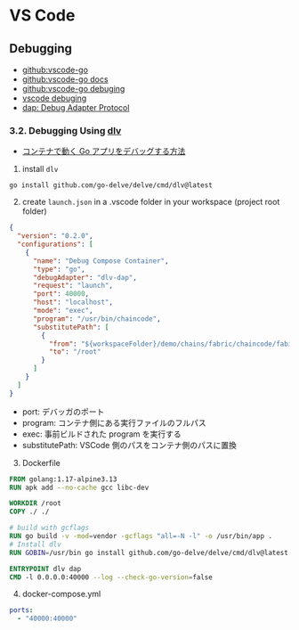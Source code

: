 # VS Code

## Debugging

- [github:vscode-go](https://github.com/golang/vscode-go)
- [github:vscode-go docs](https://github.com/golang/vscode-go/tree/master/docs)
- [github:vscode-go debuging](https://github.com/golang/vscode-go/blob/master/docs/debugging.md)
- [vscode debuging](https://code.visualstudio.com/docs/editor/debugging)
- [dap: Debug Adapter Protocol](https://github.com/Microsoft/debug-adapter-protocol)

### 3.2. Debugging Using [dlv](https://github.com/go-delve/delve)

- [コンテナで動く Go アプリをデバッグする方法](https://zenn.dev/skanehira/articles/2021-11-26-go-remote-debug)

1. install `dlv`

```
go install github.com/go-delve/delve/cmd/dlv@latest
```

2. create `launch.json` in a .vscode folder in your workspace (project root folder)

```json
{
  "version": "0.2.0",
  "configurations": [
    {
      "name": "Debug Compose Container",
      "type": "go",
      "debugAdapter": "dlv-dap",
      "request": "launch",
      "port": 40000,
      "host": "localhost",
      "mode": "exec",
      "program": "/usr/bin/chaincode",
      "substitutePath": [
        {
          "from": "${workspaceFolder}/demo/chains/fabric/chaincode/fabibc",
          "to": "/root"
        }
      ]
    }
  ]
}
```

- port: デバッガのポート
- program: コンテナ側にある実行ファイルのフルパス
- exec: 事前ビルドされた program を実行する
- substitutePath: VSCode 側のパスをコンテナ側のパスに置換

3. Dockerfile

```Dockerfile
FROM golang:1.17-alpine3.13
RUN apk add --no-cache gcc libc-dev

WORKDIR /root
COPY ./ ./

# build with gcflags
RUN go build -v -mod=vendor -gcflags "all=-N -l" -o /usr/bin/app .
# Install dlv
RUN GOBIN=/usr/bin go install github.com/go-delve/delve/cmd/dlv@latest

ENTRYPOINT dlv dap
CMD -l 0.0.0.0:40000 --log --check-go-version=false
```

4. docker-compose.yml

```yml
ports:
  - "40000:40000"
```
